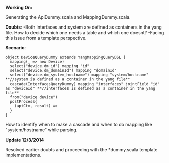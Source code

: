 **Working On:**

Generating the ApiDummy.scala and MappingDummy.scala.

**Doubts**: 
-Both interfaces and system are defined as containers in the yang file. How to decide which one needs a table and which one doesnt?
-Facing this issue from a template perspective.

**Scenario**:
```
object DeviceQueryDummy extends YangMappingQueryDSL {
  mapping(_ => new Device)
  select("device.dm_id") mapping "id"
  select("device.dm_domainId") mapping "domainId"
  select("device.dm_system_hostname") mapping "system/hostname" **//system is defined as a container in the yang file**
  cascade(InterfacesQueryDummy) mapping "interfaces" jointField "id" as "deviceId" **//interfaces is defined as a container in the yang file**
  from("device device")
  postProcess{
    (apiCtx, result) =>
  }
}
```
How to identify when to make a cascade and when to do mapping like "system/hostname" while parsing.

**Update 12/3/2014**

Resolved earlier doubts and proceeding with the *dummy.scala template implementations.


